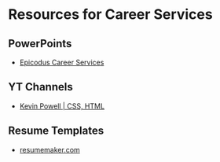 # Resources for Career Services

## PowerPoints
* [Epicodus Career Services](https://docs.google.com/presentation/d/1PZE0OMnYMEK7b3babofYeS-4S7flGT8U49Y9b_COBk4/)

## YT Channels
* [Kevin Powell | CSS, HTML](https://www.youtube.com/kevinpowell)


## Resume Templates
* [resumemaker.com](https://discord.com/channels/683732812045484085/1029043457563557918/1063133230053720126)